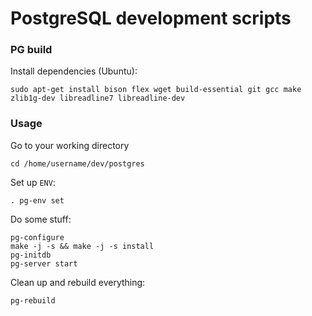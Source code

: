 PostgreSQL development scripts
==============================

### PG build
Install dependencies (Ubuntu):
```shell
sudo apt-get install bison flex wget build-essential git gcc make zlib1g-dev libreadline7 libreadline-dev
```

### Usage

Go to your working directory
```shell
cd /home/username/dev/postgres
```

Set up `ENV`:
```shell
. pg-env set
```

Do some stuff:
```shell
pg-configure
make -j -s && make -j -s install
pg-initdb
pg-server start
```

Clean up and rebuild everything:
```shell
pg-rebuild
```
